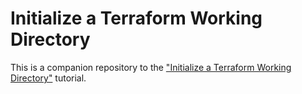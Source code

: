 # Initialize a Terraform Working Directory

This is a companion repository to the ["Initialize a Terraform Working Directory"](https://developer.hashicorp.com/terraform/tutorials/cli/init) tutorial.
